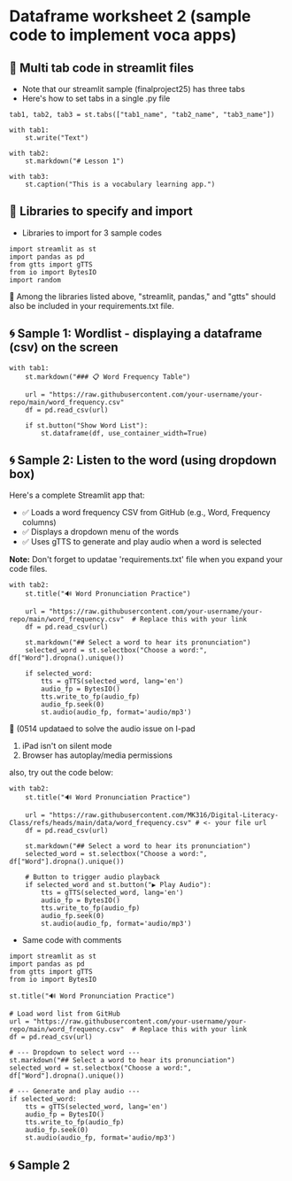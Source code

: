 # Dataframe worksheet 2 (sample code to implement voca apps)


## 🌱 Multi tab code in streamlit files

+ Note that our streamlit sample (finalproject25) has three tabs
+ Here's how to set tabs in a single .py file

```
tab1, tab2, tab3 = st.tabs(["tab1_name", "tab2_name", "tab3_name"])

with tab1:
    st.write("Text")

with tab2:
    st.markdown("# Lesson 1")

with tab3:
    st.caption("This is a vocabulary learning app.")

```

## 🌱 Libraries to specify and import

+ Libraries to import for 3 sample codes
  
```
import streamlit as st
import pandas as pd
from gtts import gTTS
from io import BytesIO
import random
```

📌 Among the libraries listed above, "streamlit, pandas," and "gtts" should also be included in your requirements.txt file.

## 🌀 Sample 1: Wordlist - displaying a dataframe (csv) on the screen

```
with tab1:
    st.markdown("### 📋 Word Frequency Table")

    url = "https://raw.githubusercontent.com/your-username/your-repo/main/word_frequency.csv"
    df = pd.read_csv(url)

    if st.button("Show Word List"):
        st.dataframe(df, use_container_width=True)
```


## 🌀 Sample 2: Listen to the word (using dropdown box)

Here's a complete Streamlit app that:

+ ✅ Loads a word frequency CSV from GitHub (e.g., Word, Frequency columns)
+ ✅ Displays a dropdown menu of the words
+ ✅ Uses gTTS to generate and play audio when a word is selected

**Note:** Don't forget to updatae 'requirements.txt' file when you expand your code files.

```
with tab2:
    st.title("🔊 Word Pronunciation Practice")
    
    url = "https://raw.githubusercontent.com/your-username/your-repo/main/word_frequency.csv"  # Replace this with your link
    df = pd.read_csv(url)
    
    st.markdown("## Select a word to hear its pronunciation")
    selected_word = st.selectbox("Choose a word:", df["Word"].dropna().unique())
    
    if selected_word:
        tts = gTTS(selected_word, lang='en')
        audio_fp = BytesIO()
        tts.write_to_fp(audio_fp)
        audio_fp.seek(0)
        st.audio(audio_fp, format='audio/mp3')
```

🚩 (0514 updataed to solve the audio issue on I-pad

1. iPad isn't on silent mode
2. Browser has autoplay/media permissions

also, try out the code below:

```
with tab2:
    st.title("🔊 Word Pronunciation Practice")

    url = "https://raw.githubusercontent.com/MK316/Digital-Literacy-Class/refs/heads/main/data/word_frequency.csv" # <- your file url
    df = pd.read_csv(url)

    st.markdown("## Select a word to hear its pronunciation")
    selected_word = st.selectbox("Choose a word:", df["Word"].dropna().unique())

    # Button to trigger audio playback
    if selected_word and st.button("▶️ Play Audio"):
        tts = gTTS(selected_word, lang='en')
        audio_fp = BytesIO()
        tts.write_to_fp(audio_fp)
        audio_fp.seek(0)
        st.audio(audio_fp, format='audio/mp3')
```


+ Same code with comments

```
import streamlit as st
import pandas as pd
from gtts import gTTS
from io import BytesIO

st.title("🔊 Word Pronunciation Practice")

# Load word list from GitHub
url = "https://raw.githubusercontent.com/your-username/your-repo/main/word_frequency.csv"  # Replace this with your link
df = pd.read_csv(url)

# --- Dropdown to select word ---
st.markdown("## Select a word to hear its pronunciation")
selected_word = st.selectbox("Choose a word:", df["Word"].dropna().unique())

# --- Generate and play audio ---
if selected_word:
    tts = gTTS(selected_word, lang='en')
    audio_fp = BytesIO()
    tts.write_to_fp(audio_fp)
    audio_fp.seek(0)
    st.audio(audio_fp, format='audio/mp3')

```

## 🌀 Sample 2

